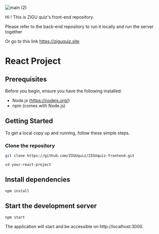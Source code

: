 
![main (2)](https://github.com/ZIGUquiz/ZIGUquiz-frontend/assets/89975936/1129c0eb-c4dc-401c-a5f4-94de5cf531c5)

Hi ! This is ZIGU quiz's front-end repository. 

Please refer to the back-end repository to run it locally and run the server together

Or go to this link https://ziguquiz.site

# React Project
## Prerequisites

Before you begin, ensure you have the following installed:
- Node.js (https://nodejs.org/)
- npm (comes with Node.js)

## Getting Started

To get a local copy up and running, follow these simple steps.

### Clone the repository

```bash
git clone https://github.com/ZIGUquiz/ZIGUquiz-frontend.git
```
```cd your-react-project```

## Install dependencies
```npm install```
## Start the development server
```npm start```

The application will start and be accessible on http://localhost:3000.
